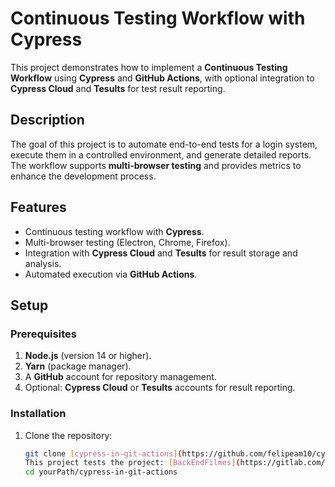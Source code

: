 # **Continuous Testing Workflow with Cypress**

This project demonstrates how to implement a **Continuous Testing Workflow** using **Cypress** and **GitHub Actions**, with optional integration to **Cypress Cloud** and **Tesults** for test result reporting.

## **Description**
The goal of this project is to automate end-to-end tests for a login system, execute them in a controlled environment, and generate detailed reports. The workflow supports **multi-browser testing** and provides metrics to enhance the development process.

## **Features**
- Continuous testing workflow with **Cypress**.
- Multi-browser testing (Electron, Chrome, Firefox).
- Integration with **Cypress Cloud** and **Tesults** for result storage and analysis.
- Automated execution via **GitHub Actions**.

## **Setup**
### **Prerequisites**
1. **Node.js** (version 14 or higher).
2. **Yarn** (package manager).
3. A **GitHub** account for repository management.
4. Optional: **Cypress Cloud** or **Tesults** accounts for result reporting.

### **Installation**
1. Clone the repository:
   ```bash
   git clone [cypress-in-git-actions](https://github.com/felipeam10/cypress-in-git-actions)
   This project tests the project: [BackEndFilmes](https://gitlab.com/brunobatista25/BackEndFilmes)
   cd yourPath/cypress-in-git-actions